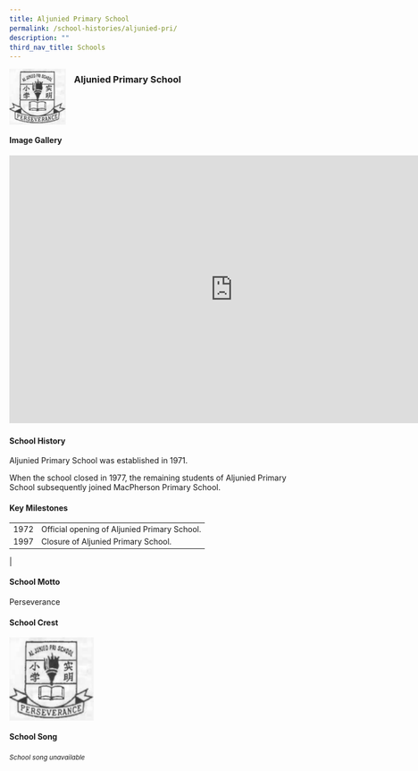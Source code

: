 ```yaml
---
title: Aljunied Primary School
permalink: /school-histories/aljunied-pri/
description: ""
third_nav_title: Schools
---
```

<img align="left" style="width:20%;margin-right:15px;" src="/images/aljuniedpri1.png">

### **Aljunied Primary School**

<br clear="left">

#### **Image Gallery**
<iframe allowfullscreen="true" height="479" width="800" frameborder="0" src="https://docs.google.com/presentation/d/e/2PACX-1vRS0b91kOLZ9_XY428EfZO0o4M1hPWjNK5Mywo23B4c3w--mnmbgWt27RSafQqO4VLJ9l1fXlejaN0P/embed?start=false&amp;loop=true&amp;delayms=5000"></iframe>


#### **School History**
Aljunied Primary School was established in 1971.  
  
When the school closed in 1977, the remaining students of Aljunied Primary School subsequently joined MacPherson Primary School.

#### **Key Milestones**

|  |  |
|:---:|---|
| 1972 | Official opening of Aljunied Primary School. |
| 1997 | Closure of Aljunied Primary School. |
|

#### **School Motto**
Perseverance

#### **School Crest**
<img align="left" style="width:30%;margin-right:15px;" src="/images/aljuniedpri1.png">

<br clear="left">

#### **School Song**
*<small>School song unavailable</small>*
